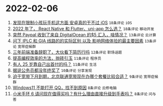 # 2022-02-06

1. [发现在限制小孩玩手机这方面 安卓真的干不过 iOS](https://www.v2ex.com/t/832064) `18条评论` `iOS`
1. [2022 年了， React Native 和 Flutter、uni-app 怎么选？](https://www.v2ex.com/t/832037) `18条评论` `移动开发`
1. [突然 Paypal 收到了来自 DigitalOcean 的$5 汇入，啥情况？](https://www.v2ex.com/t/832043) `13条评论` `云计算`
1. [问下 IPLC 和 GIA 线路的的实际区别 以及 影响网络体验的最主要因素](https://www.v2ex.com/t/832026) `13条评论` `宽带症候群`
1. [三年前端准备辞职了，大伙看下简历行吗](https://www.v2ex.com/t/832042) `12条评论` `职场话题`
1. [提高编程效率的方法，抛砖引玉](https://www.v2ex.com/t/832061) `11条评论` `程序员`
1. [有人 25 岁靠自己出首付的吗？](https://www.v2ex.com/t/832027) `11条评论` `生活`
1. [据说公务员都没年终奖了](https://www.v2ex.com/t/832046) `10条评论` `分享发现`
1. [迫于宽带下月到期，北京联通宽带现在办哪个套餐比较合适？](https://www.v2ex.com/t/832058) `9条评论` `宽带症候群`
1. [Windows11 不能打开 QQ，找不到原因](https://www.v2ex.com/t/832055) `8条评论` `云修电脑`
1. [小米手环 6 请问现在值得买吗？有什么理由直接升级到手表吗？](https://www.v2ex.com/t/832035) `8条评论` `问与答`
